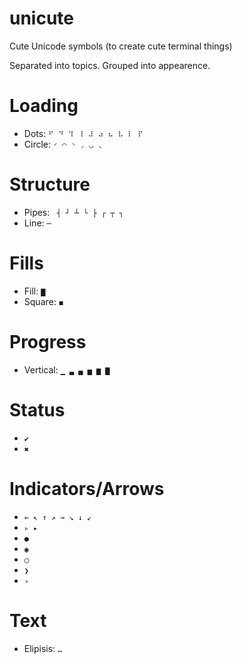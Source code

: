 # unicute
Cute Unicode symbols (to create cute terminal things)

Separated into topics. Grouped into appearence.

# Loading
- Dots: `⠋ ⠙ ⠹ ⠸ ⠼ ⠴ ⠦ ⠧ ⠇ ⠏`
- Circle: `◜ ◠ ◝ ◞ ◡ ◟`

# Structure
- Pipes: ` ┤ ┘ ┴ └ ├ ┌ ┬ ┐`
- Line: `─`

# Fills
- Fill: `▇`
- Square: `◼`

# Progress
- Vertical: `▁ ▃ ▄ ▅ ▆ ▇`

# Status
- `✔`
- `✖`

# Indicators/Arrows
- `← ↖ ↑ ↗ → ↘ ↓ ↙`
- `▹ ▸`
- `●`
- `◉`
- `◯`
- `❯`
- `›`

# Text
- Elipisis: `…`
